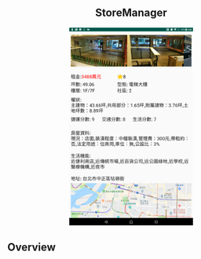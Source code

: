 <div align="center">
  <h2>StoreManager</h2>
  <img src="/.meta/shop_info.png" width="50%" height="50%">
</div>


## Overview
